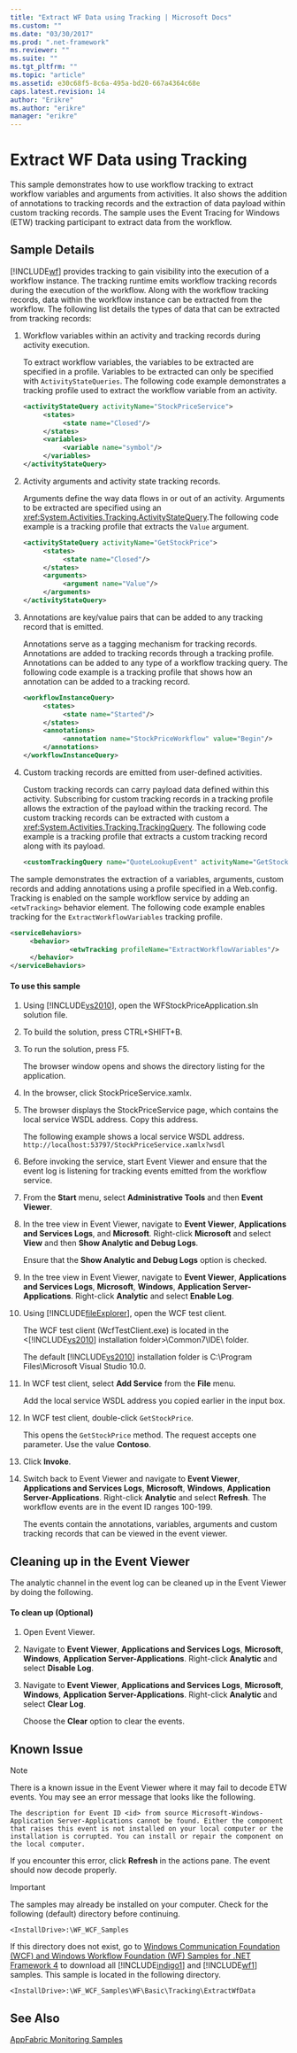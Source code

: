 ```yaml
---
title: "Extract WF Data using Tracking | Microsoft Docs"
ms.custom: ""
ms.date: "03/30/2017"
ms.prod: ".net-framework"
ms.reviewer: ""
ms.suite: ""
ms.tgt_pltfrm: ""
ms.topic: "article"
ms.assetid: e30c68f5-8c6a-495a-bd20-667a4364c68e
caps.latest.revision: 14
author: "Erikre"
ms.author: "erikre"
manager: "erikre"
---
```

# Extract WF Data using Tracking
This sample demonstrates how to use workflow tracking to extract workflow variables and arguments from activities. It also shows the addition of annotations to tracking records and the extraction of data payload within custom tracking records. The sample uses the Event Tracing for Windows (ETW) tracking participant to extract data from the workflow.  
  
## Sample Details  
 [!INCLUDE[wf](../../../../includes/wf-md.md)] provides tracking to gain visibility into the execution of a workflow instance. The tracking runtime emits workflow tracking records during the execution of the workflow. Along with the workflow tracking records, data within the workflow instance can be extracted from the workflow. The following list details the types of data that can be extracted from tracking records:  
  
1.  Workflow variables within an activity and tracking records during activity execution.  
  
     To extract workflow variables, the variables to be extracted are specified in a profile. Variables to be extracted can only be specified with `ActivityStateQueries`. The following code example demonstrates a tracking profile used to extract the workflow variable from an activity.  
  
    ```xml  
    <activityStateQuery activityName="StockPriceService">  
         <states>  
              <state name="Closed"/>  
         </states>  
         <variables>  
              <variable name="symbol"/>  
         </variables>  
    </activityStateQuery>  
    ```  
  
2.  Activity arguments and activity state tracking records.  
  
     Arguments define the way data flows in or out of an activity. Arguments to be extracted are specified using an <xref:System.Activities.Tracking.ActivityStateQuery>.The following code example is a tracking profile that extracts the `Value` argument.  
  
    ```xml  
    <activityStateQuery activityName="GetStockPrice">  
         <states>  
              <state name="Closed"/>  
         </states>  
         <arguments>  
              <argument name="Value"/>  
         </arguments>  
    </activityStateQuery>  
    ```  
  
3.  Annotations are key/value pairs that can be added to any tracking record that is emitted.  
  
     Annotations serve as a tagging mechanism for tracking records. Annotations are added to tracking records through a tracking profile. Annotations can be added to any type of a workflow tracking query. The following code example is a tracking profile that shows how an annotation can be added to a tracking record.  
  
    ```xml  
    <workflowInstanceQuery>  
         <states>  
              <state name="Started"/>  
         </states>  
         <annotations>  
              <annotation name="StockPriceWorkflow" value="Begin"/>  
         </annotations>  
    </workflowInstanceQuery>  
    ```  
  
4.  Custom tracking records are emitted from user-defined activities.  
  
     Custom tracking records can carry payload data defined within this activity. Subscribing for custom tracking records in a tracking profile allows the extraction of the payload within the tracking record. The custom tracking records can be extracted with custom a <xref:System.Activities.Tracking.TrackingQuery>. The following code example is a tracking profile that extracts a custom tracking record along with its payload.  
  
    ```xml  
    <customTrackingQuery name="QuoteLookupEvent" activityName="GetStockPrice"/>  
    ```  
  
 The sample demonstrates the extraction of a variables, arguments, custom records and adding annotations using a profile specified in a Web.config. Tracking is enabled on the sample workflow service by adding an `<etwTracking>` behavior element. The following code example enables tracking for the `ExtractWorkflowVariables` tracking profile.  
  
```xml  
<serviceBehaviors>  
     <behavior>  
               <etwTracking profileName="ExtractWorkflowVariables"/>  
     </behavior>  
</serviceBehaviors>  
```  
  
#### To use this sample  
  
1.  Using [!INCLUDE[vs2010](../../../../includes/vs2010-md.md)], open the WFStockPriceApplication.sln solution file.  
  
2.  To build the solution, press CTRL+SHIFT+B.  
  
3.  To run the solution, press F5.  
  
     The browser window opens and shows the directory listing for the application.  
  
4.  In the browser, click StockPriceService.xamlx.  
  
5.  The browser displays the StockPriceService page, which contains the local service WSDL address. Copy this address.  
  
     The following example shows a local service WSDL address. `http://localhost:53797/StockPriceService.xamlx?wsdl`  
  
6.  Before invoking the service, start Event Viewer and ensure that the event log is listening for tracking events emitted from the workflow service.  
  
7.  From the **Start** menu, select **Administrative Tools** and then **Event Viewer**.  
  
8.  In the tree view in Event Viewer, navigate to **Event Viewer**, **Applications and Services Logs**, and **Microsoft**. Right-click **Microsoft** and select **View** and then **Show Analytic and Debug Logs**.  
  
     Ensure that the **Show Analytic and Debug Logs** option is checked.  
  
9. In the tree view in Event Viewer, navigate to **Event Viewer**, **Applications and Services Logs**, **Microsoft**, **Windows**, **Application Server-Applications**. Right-click **Analytic** and select **Enable Log**.  
  
10. Using [!INCLUDE[fileExplorer](../../../../includes/fileexplorer-md.md)], open the WCF test client.  
  
     The WCF test client (WcfTestClient.exe) is located in the \<[!INCLUDE[vs2010](../../../../includes/vs2010-md.md)] installation folder>\Common7\IDE\ folder.  
  
     The default [!INCLUDE[vs2010](../../../../includes/vs2010-md.md)] installation folder is C:\Program Files\Microsoft Visual Studio 10.0.  
  
11. In WCF test client, select **Add Service** from the **File** menu.  
  
     Add the local service WSDL address you copied earlier in the input box.  
  
12. In WCF test client, double-click `GetStockPrice`.  
  
     This opens the `GetStockPrice` method. The request accepts one parameter. Use the value **Contoso**.  
  
13. Click **Invoke**.  
  
14. Switch back to Event Viewer and navigate to **Event Viewer**, **Applications and Services Logs**, **Microsoft**, **Windows**, **Application Server-Applications**. Right-click **Analytic** and select **Refresh**. The workflow events are in the event ID ranges 100-199.  
  
     The events contain the annotations, variables, arguments and custom tracking records that can be viewed in the event viewer.  
  
## Cleaning up in the Event Viewer  
 The analytic channel in the event log can be cleaned up in the Event Viewer by doing the following.  
  
#### To clean up (Optional)  
  
1.  Open Event Viewer.  
  
2.  Navigate to **Event Viewer**, **Applications and Services Logs**, **Microsoft**, **Windows**, **Application Server-Applications**. Right-click **Analytic** and select **Disable Log**.  
  
3.  Navigate to **Event Viewer**, **Applications and Services Logs**, **Microsoft**, **Windows**, **Application Server-Applications**. Right-click **Analytic** and select **Clear Log**.  
  
     Choose the **Clear** option to clear the events.  
  
## Known Issue  
  
> [!NOTE]
>  There is a known issue in the Event Viewer where it may fail to decode ETW events. You may see an error message that looks like the following.  
>   
>  `The description for Event ID <id> from source Microsoft-Windows-Application Server-Applications cannot be found. Either the component that raises this event is not installed on your local computer or the installation is corrupted. You can install or repair the component on the local computer.`  
>   
>  If you encounter this error, click **Refresh** in the actions pane. The event should now decode properly.  
  
> [!IMPORTANT]
>  The samples may already be installed on your computer. Check for the following (default) directory before continuing.  
>   
>  `<InstallDrive>:\WF_WCF_Samples`  
>   
>  If this directory does not exist, go to [Windows Communication Foundation (WCF) and Windows Workflow Foundation (WF) Samples for .NET Framework 4](http://go.microsoft.com/fwlink/?LinkId=150780) to download all [!INCLUDE[indigo1](../../../../includes/indigo1-md.md)] and [!INCLUDE[wf1](../../../../includes/wf1-md.md)] samples. This sample is located in the following directory.  
>   
>  `<InstallDrive>:\WF_WCF_Samples\WF\Basic\Tracking\ExtractWfData`  
  
## See Also  
 [AppFabric Monitoring Samples](http://go.microsoft.com/fwlink/?LinkId=193959)